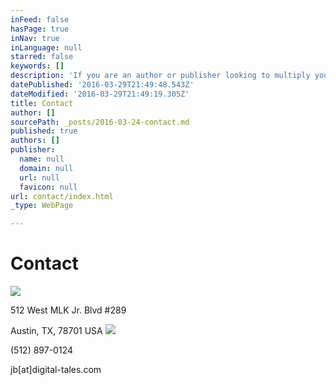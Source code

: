 ```yaml
---
inFeed: false
hasPage: true
inNav: true
inLanguage: null
starred: false
keywords: []
description: 'If you are an author or publisher looking to multiply your income, please reach out. We will be thrilled to help you learn more about this rapidly growing industry niche.'
datePublished: '2016-03-29T21:49:48.543Z'
dateModified: '2016-03-29T21:49:19.305Z'
title: Contact
author: []
sourcePath: _posts/2016-03-24-contact.md
published: true
authors: []
publisher:
  name: null
  domain: null
  url: null
  favicon: null
url: contact/index.html
_type: WebPage

---
```

# Contact
![](https://s3-us-west-2.amazonaws.com/the-grid-img/p/510c606d53ac903ed50a62b2dd040af59a1a91a7.jpg)

512 West MLK Jr. Blvd \#289

Austin, TX, 78701 USA
![](https://the-grid-user-content.s3-us-west-2.amazonaws.com/30e1daab-ba92-46db-bac6-5acbff5f0138.png)

(512) 897-0124

jb\[at\]digital-tales.com
